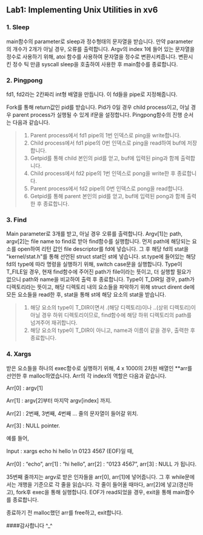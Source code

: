 ## Lab1: Implementing Unix Utilities in xv6

### 1. Sleep

main함수의 parameter로 sleep과 정수형태의 문자열을 받습니다. 만약 parameter의 개수가 2개가 아닐 경우, 오류를 출력합니다. Argv의 index 1에 들어 있는 문자열을 정수로 사용하기 위해, atoi 함수를 사용하여 문자열을 정수로 변환시켜줍니다. 변환시킨 정수 틱 만큼 syscall sleep을 호출하여 사용한 후 main함수를 종료합니다.

### 2. Pingpong

fd1, fd2라는 2칸짜리 int형 배열을 만듭니다. 이 fd들을 pipe로 지정해줍니다.  
 
Fork를 통해 return값인 pid를 받습니다. Pid가 0일 경우 child process이고, 아닐 경우 parent process가 실행될 수 있게 if문을 설정합니다. Pingpong함수의 진행 순서는 다음과 같습니다.
> 1.	Parent process에서 fd1 pipe의 1번 인덱스로 ping을 write합니다.
> 2.	Child process에서 fd1 pipe의 0번 인덱스로 ping을 read하여 buf에 저장합니다.
> 3.	Getpid를 통해 child 본인의 pid를 얻고, buf에 입력된 ping과 함께 출력합니다.
> 4.	Child process에서 fd2 pipe의 1번 인덱스로 pong을 write한 후 종료합니다.
> 5.	Parent process에서 fd2 pipe의 0번 인덱스로 pong을 read합니다.
> 6.	Getpid를 통해 parent 본인의 pid를 얻고, buf에 입력된 pong과 함께 출력한 후 종료합니다.

### 3. Find

Main parameter로 3개를 받고, 아닐 경우 오류를 출력합니다. Argv[1]는 path, argv[2]는 file name to find로 받아 find함수를 실행합니다. 먼저 path에 해당되는 요소를 open하여 리턴 값인 file descriptor를 fd에 넣습니다. 그 후 해당 fd의 stat을 "kernel/stat.h"를 통해 선언된 struct stat인 st에 넣습니다. st.type에 들어있는 해당 fd의 type에 따라 명령을 실행하기 위해, switch case문을 실행합니다. 
Type이 T_FILE일 경우, 현재 find함수에 주어진 path가 file이라는 뜻이고, 더 실행할 필요가 없으니 path와 name을 비교하여 출력 후 종료합니다.
Type이 T_DIR일 경우, path가 디렉토리라는 뜻이고, 해당 디렉토리 내의 요소들을 파악하기 위해 struct dirent de에 모든 요소들을 read한 후, stat을 통해 st에 해당 요소의 stat을 받습니다. 
> 1.	해당 요소의 type이 T_DIR이면서 .(해당 디렉토리)이나 ..(상위 디렉토리)이 아닐 경우 하위 디렉토리이므로, find함수에 해당 하위 디렉토리의 path를 넘겨주어 재귀합니다. 
> 2.	해당 요소의 type이 T_DIR이 아니고, name과 이름이 같을 경우, 출력한 후 종료합니다.

### 4. Xargs

받은 요소들을 하나의 exec함수로 실행하기 위해, 4 x 1000의 2차원 배열인 **arr를 선언한 후 malloc하였습니다. Arr의 각 index의 역할은 다음과 같습니다.

Arr[0] : argv[1]

Arr[1] : argv[2]부터 마지막 argv[index] 까지.

Arr[2] : 2번째, 3번째, 4번째 … 줄의 문자열이 들어갈 위치.

Arr[3] : NULL pointer.

예를 들어, 

Input : xargs echo hi hello \n 0123 4567 (EOF)일 때, 

Arr[0] : “echo”, arr[1] : “hi hello”, arr[2] : “0123 4567”, arr[3] : NULL 가 됩니다.

35번째 줄까지는 argv로 받은 인자들을 arr[0], arr[1]에 넣어줍니다. 그 후 while문에서는 개행을 기준으로 각 줄을 읽습니다. 각 줄이 들어올 때마다, arr[2]에 넣고(갱신하고), fork후 
exec을 통해 실행합니다. EOF가 read되었을 경우, exit을 통해 main함수를 종료합니다.

종료하기 전 malloc했던 arr를 free하고, exit합니다.

####감사합니다 ^_^
